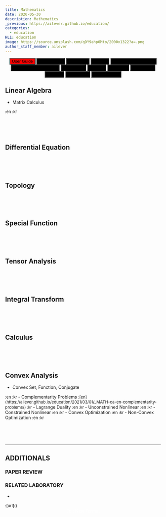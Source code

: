 ```yaml
---
title: Mathematics
date: 2020-05-30
description: Mathematics
_previous: https://ailever.github.io/education/
categories:
  - education
HL1: education
image: https://source.unsplash.com/qDY9ahp0Mto/2000x1322?a=.png
author_staff_member: ailever
---
```


<div align="center" class="top_btn_box">
  <button class="top_btn" type="button" style="background-color:red;" onclick="location.href='https://ailever.github.io/user%20guide/2021/02/25/User-Guide/'">User Guide</button>
  <button class="top_btn" type="button" style="background-color:black;" onclick="location.href='https://ailever.github.io/education/2020/05/30/Mathematics'">Mathematics</button>
  <button class="top_btn" type="button" style="background-color:black;" onclick="location.href='https://ailever.github.io/education/2020/05/30/Chemistry'">Chemistry</button>
  <button class="top_btn" type="button" style="background-color:black;" onclick="location.href='https://ailever.github.io/education/2020/05/30/Biology'">Biology</button>
  <button class="top_btn" type="button" style="background-color:black;" onclick="location.href='https://ailever.github.io/education/2020/05/30/Computer-Engineering'">Computer Engineering</button>
  <button class="top_btn" type="button" style="background-color:black;" onclick="location.href='https://ailever.github.io/education/2020/05/30/Mechanical-Engineering'">Mechanical Engineering</button>
  <button class="top_btn" type="button" style="background-color:black;" onclick="location.href='https://ailever.github.io/education/2020/05/30/Electronics'">Electronics</button>
  <button class="top_btn" type="button" style="background-color:black;" onclick="location.href='https://ailever.github.io/education/2020/05/30/Physics'">Physics</button>
  <button class="top_btn" type="button" style="background-color:black;" onclick="location.href='https://ailever.github.io/education/2020/05/30/Statistics'">Statistics</button>
  <button class="top_btn" type="button" style="background-color:black;" onclick="location.href='https://ailever.github.io/education/2020/05/30/Economics'">Economics</button>
  <button class="top_btn" type="button" style="background-color:black;" onclick="location.href='https://ailever.github.io/education/2020/05/30/Finance'">Finance</button>
  <button class="top_btn" type="button" style="background-color:black;" onclick="location.href='https://ailever.github.io/education/2020/05/30/Astronomy'">Astronomy</button>  
  <button class="top_btn" type="button" style="background-color:black;" onclick="location.href='https://ailever.github.io/education/2020/05/30/Art-and-Music'">Art and Music</button>  
</div>

## Linear Algebra
- Matrix Calculus
<span style="font-size:small;">
  :en
  :kr
</span>

<br><br><br>
## Differential Equation

<br><br><br>
## Topology

<br><br><br>
## Special Function

<br><br><br>
## Tensor Analysis

<br><br><br>
## Integral Transform

<br><br><br>
## Calculus

<br><br><br>
## Convex Analysis
- Convex Set, Function, Conjugate
<span style="font-size:small;">
  :en
  :kr
</span>
- Complementarity Problems
<span style="font-size:small;">
  :[en](https://ailever.github.io/education/2021/03/01/_MATH-ca-en-complementarity-problems/)
  :kr
</span>
- Lagrange Duality
<span style="font-size:small;">
  :en
  :kr
</span>
- Unconstrained Nonlinear
<span style="font-size:small;">
  :en
  :kr
</span>
- Constrained Nonlinear
<span style="font-size:small;">
  :en
  :kr
</span>
- Convex Optimization
<span style="font-size:small;">
  :en
  :kr
</span>
- Non-Convex Optimization 
<span style="font-size:small;">
  :en
  :kr
</span>

<br><br><br>

--- 

## ADDITIONALS
### PAPER REVIEW
### RELATED LABORATORY
-
<span style="font-size:small;">
  :[url]()
</span>


<div align="center" class="bottom_btn_box">
  <span class="bottom_btn"><a href="https://github.com/ailever/ailever.github.io/blob/master/_posts/education/2020-05-30-Mathematics.md" target="_blank" style="color:white">Edit</a></span>
  <span class="bottom_btn"><a href="https://github.com/ailever/ailever.github.io/new/master/_posts/education" target="_blank" style="color:white">New</a></span>
  <span class="bottom_btn"><a href="https://raw.githubusercontent.com/ailever/ailever.github.io/master/_posts/education/_defaults_MATH.md" target="_blank" style="color:white">Format</a></span>  
</div>

